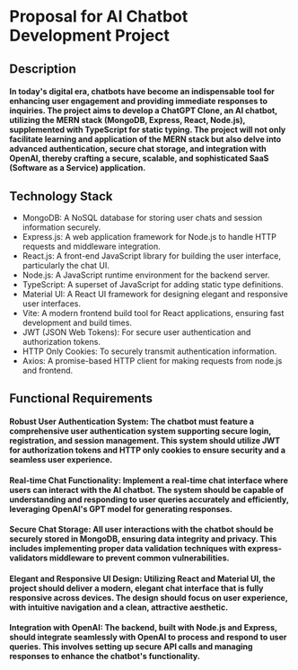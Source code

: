 # Proposal for AI Chatbot Development Project

## Description

#### In today's digital era, chatbots have become an indispensable tool for enhancing user engagement and providing immediate responses to inquiries. The project aims to develop a ChatGPT Clone, an AI chatbot, utilizing the MERN stack (MongoDB, Express, React, Node.js), supplemented with TypeScript for static typing. The project will not only facilitate learning and application of the MERN stack but also delve into advanced authentication, secure chat storage, and integration with OpenAI, thereby crafting a secure, scalable, and sophisticated SaaS (Software as a Service) application.

## Technology Stack

-   MongoDB: A NoSQL database for storing user chats and session information securely.
-   Express.js: A web application framework for Node.js to handle HTTP requests and middleware integration.
-   React.js: A front-end JavaScript library for building the user interface, particularly the chat UI.
-   Node.js: A JavaScript runtime environment for the backend server.
-   TypeScript: A superset of JavaScript for adding static type definitions.
-   Material UI: A React UI framework for designing elegant and responsive user interfaces.
-   Vite: A modern frontend build tool for React applications, ensuring fast development and build times.
-   JWT (JSON Web Tokens): For secure user authentication and authorization tokens.
-   HTTP Only Cookies: To securely transmit authentication information.
-   Axios: A promise-based HTTP client for making requests from node.js and frontend.

## Functional Requirements

#### Robust User Authentication System: The chatbot must feature a comprehensive user authentication system supporting secure login, registration, and session management. This system should utilize JWT for authorization tokens and HTTP only cookies to ensure security and a seamless user experience.

#### Real-time Chat Functionality: Implement a real-time chat interface where users can interact with the AI chatbot. The system should be capable of understanding and responding to user queries accurately and efficiently, leveraging OpenAI's GPT model for generating responses.

#### Secure Chat Storage: All user interactions with the chatbot should be securely stored in MongoDB, ensuring data integrity and privacy. This includes implementing proper data validation techniques with express-validators middleware to prevent common vulnerabilities.

#### Elegant and Responsive UI Design: Utilizing React and Material UI, the project should deliver a modern, elegant chat interface that is fully responsive across devices. The design should focus on user experience, with intuitive navigation and a clean, attractive aesthetic.

#### Integration with OpenAI: The backend, built with Node.js and Express, should integrate seamlessly with OpenAI to process and respond to user queries. This involves setting up secure API calls and managing responses to enhance the chatbot's functionality.
